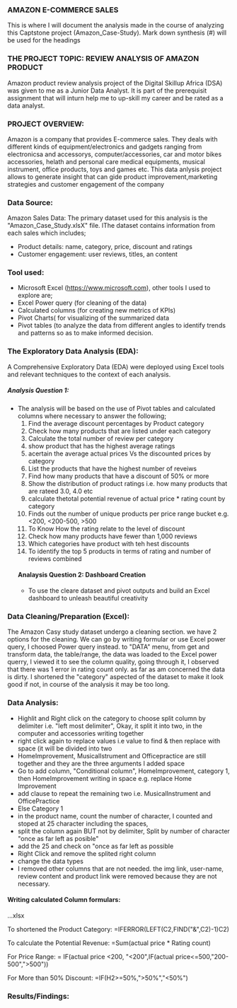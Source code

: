 ### AMAZON E-COMMERCE SALES
This is where I will document the analysis made in the course of analyzing this Captstone project (Amazon_Case-Study). Mark down synthesis (#) will be used for the headings
   
### THE PROJECT TOPIC: REVIEW ANALYSIS OF AMAZON PRODUCT
Amazon product review analysis project of the Digital Skillup Africa (DSA) was given to me as a Junior Data Analyst. It is part of the prerequisit assignment that will inturn help me to up-skill my career and be rated as a data analyst. 

### PROJECT OVERVIEW:
Amazon is a company that provides E-commerce sales. They deals with different kinds of equipment/electronics and gadgets ranging from electronicsa and  accessorys, computer/accessories, car and motor bikes accessories, helath and personal care medical equipments, musical instrument, office products, toys and games etc. This data anlysis project allows to generate insight that can gide product improvement,marketing strategies and customer engagement of the company

### Data Source:
Amazon Sales Data: The primary dataset used for this analysis is the "Amazon_Case_Study.xlsX" file. lThe dataset contains information from each sales which includes;
* Product details: name, category, price, discount and ratings
* Customer engagement: user reviews, titles, an content

### Tool used: 
- Microsoft Excel (https://www.microsoft.com), other tools I used to explore are;
- Excel Power query (for cleaning of the data)
- Calculated columns (for creating new metrics of KPIs)
- Pivot Charts( for visualizing of the summarized data
- Pivot tables (to analyze the data from different angles to identify trends and patterns so as to make informed decision.

###  The Exploratory Data Analysis (EDA):
A Comprehensive Exploratory Data (EDA) were deployed using Excel tools and relevant techniques to the context of each analysis.
##### Analysis Question 1:
* The analysis will be based on the use of Pivot tables and calculated columns where necessary to answer the following;
  1. Find the average discount percentages by Product category
  2. Check how many products that are listed under each category
  3. Calculate the total number of review per category
  4. show product that has the highest average ratings
  5. acertain the average actual prices Vs the discounted prices by category
  6. List the products that have the highest number of reveiws
  7. Find how  many products that have a discount of 50% or more
  8. Show the distribution of product ratings i.e. how many products that are rateed 3.0, 4.0 etc
  9. calculate thetotal potential revenue of actual price * rating count by category
  10. Finds out the number of unique products per price range bucket e.g. <200, <200-500, >500
  11. To Know How the rating relate to the level of discount
  12. Check how many products have fewer than 1,000 reviews
  13. Which categories have product with teh hest discounts
  14. To identify the top 5 products in terms of rating and number of reviews combined
  #### Analaysis Question 2: Dashboard Creation
  *    To use the cleare dataset and pivot outputs and build an Excel dashboard to unleash beautiful creativity

### Data Cleaning/Preparation (Excel):
The Amazon Casy study dataset undergo a cleaning section. we have 2 options for the cleaning. We can go by writing formular or use Excel power query, I choosed Power query instead. to "DATA" menu, from get and transform data, the table/range, the data was loaded to the Excel power querry, I viewed it to see the column quality, going through it, I observed that there was 1 error in rating count only. as far as am concerned the data is dirty. I shortened the "category" aspected of the dataset to make it look good if not, in course of the analysis it may be too long.

### Data Analysis:

- Highlit and Right click on the category to choose split column by delimiter i.e. "left most delimiter", Okay, it split it into two, in the computer and accessories writing together
- right click again to replace values i.e value to find & then replace with space (it will be divided into two
- HomeImprovement, MusicalIstrument and Officepractice are still together and they are the three arguments I added space
- Go to add column, "Conditional column", HomeImprovement, category 1, then HomeImprovement writing in space e.g. replace Home Improvement
- add clause to repeat the remaining two i.e. MusicalInstrument and OfficePractice
- Else Category 1
- in the product name, count the number of character, I counted and stoped at 25 character including the spaces,
- split the column again BUT not by delimiter, Split by number of character "once as far left as posible"
- add the 25 and check on "once as far left as possible
- Right Click and remove the splited right column
- change the data types
- I removed other columns that are not needed. the img link, user-name, review content and product link were removed because they are not necessary.

#### Writing calculated Column formulars: 
...xlsx

   To shortened the Product Category:
   =IFERROR(LEFT(C2,FIND("&",C2)-1)C2)

   To calculate the Potential Revenue:
   =Sum(actual price * Rating count)

   For Price Range:
   = IF(actual price <200, "<200",IF(actual price<=500,"200-500",">500"))

   For More than 50% Discount:
   =IF(H2>=50%,">50%","<50%")

   ### Results/Findings:

   



   

   
   

   
